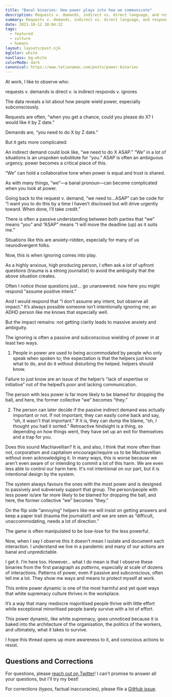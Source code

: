 ```yaml
---
title: "Banal binaries: How power plays into how we communicate"
description: Requests v. demands, indirect vs. direct language, and responding and ignoring are all ways we communicate our power in daily interactions, even if subconsciously and quietly
summary: Requests v. demands, indirect vs. direct language, and responding and ignoring are all ways we communicate our power in daily interactions, even if subconsciously and quietly
date: 2021-10-12 10:04:22
tags:
  - featured
  - culture
  - humans
layout: layouts/post.njk
bgColor: white
navClass: bg-white
colorMode: dark
canonical: https://www.tatianamac.com/posts/power-binaries
---
```


At work, I like to observe who:

requests v. demands
is direct v. is indirect
responds v. ignores

The data reveals a lot about how people wield power, especially subconsciously.

Requests are often, “when you get a chance, could you please do X? I would like it by Z date.”

Demands are, “you need to do X by Z date.”

But it gets more complicated:

An indirect demand could look like, “we need to do X ASAP.” “We” in a lot of situations is an unspoken substitute for “you.” ASAP is often an ambiguous urgency. power becomes a critical piece of this.

“We” can hold a collaborative tone when power is equal and trust is shared.

As with many things, “we”—a banal pronoun—can become complicated when you look at power.

Going back to the request v. demand, “we need to…ASAP” can be code for “I want you to do this by a time I haven’t disclosed but will drive urgently toward. When done, I’ll take credit.”

There is often a passive understanding between both parties that “we” means “you” and “ASAP” means “I will move the deadline (up) as it suits me.”

Situations like this are anxiety-ridden, especially for many of us neurodivergent folks.

Now, this is when ignoring comes into play.

As a highly anxious, high producing person, I often ask a lot of upfront questions (trauma is a strong journalist) to avoid the ambiguity that the above situation creates.

Often I notice those questions just… go unanswered. now here you might respond “assume positive intent.”

And I would respond that “I don’t assume any intent, but observe all impact.” It’s always possible someone isn’t intentionally ignoring me; an ADHD person like me knows that especially well.

But the impact remains: not getting clarity leads to massive anxiety and ambiguity.

The ignoring is often a passive and subconscious wielding of power in at least two ways.

1. People in power are used to being accommodated by people who only speak when spoken to; the expectation is that the helpers just know what to do, and do it without disturbing the helped. helpers should know.

Failure to just know are an issue of the helper’s “lack of expertise or initiative” not of the helped’s poor and lacking communication.

The person with less power is far more likely to be blamed for dropping the ball, and here, the former collective “we” becomes “they.”

2. The person can later decide if the passive indirect demand was actually important or not. If not important, they can easily come back and say, “oh, it wasn't that important.” If it is, they can dump the blame, “oh, I thought you had it sorted.” Retroactive hindsight is a thing, so depending on how things went, they have set up an exit for themselves and a trap for you.

Does this sound Machiavellian? It is, and also, I think that more often than not, corporatism and capitalism encourage/require us to be Machiavellian without even acknowledging it. In many ways, this is worse because we aren't even aware of or intending to commit a lot of this harm. We are even less able to control our harm here. It's not intentional on our part, but it is intentional design by the system.

The system always favours the ones with the most power and is designed to passively and subversely support that group. The person/people with less power is/are far more likely to be blamed for dropping the ball, and here, the former collective “we” becomes “they.”

On the flip side “annoying” helpers like me will insist on getting answers and keep a paper trail (trauma the journalist!) and we are seen as “difficult, unaccommodating, needs a lot of direction.”

The game is often manipulated to be lose-lose for the less powerful.

Now, when I say I observe this it doesn’t mean I isolate and document each interaction. I understand we live in a pandemic and many of our actions are banal and unpredictable.

I get it. I’m here too. However… what I do mean is that I observe these binaries from the first paragraph as _patterns,_ especially at scale of dozens of interactions. Patterns of power, even if passive and subconscious, often tell me a lot. They show me ways and means to protect myself at work.

This entire power dynamic is one of the most harmful and yet quiet ways that white supremacy culture thrives in the workplace.

It’s a way that many mediocre majoritised people thrive with little effort while exceptional minoritised people barely survive with a lot of effort.

This power dynamic, like white supremacy, goes unnoticed because it is baked into the architecture of the organisation, the politics of the workers, and ultimately, what it takes to survive.

I hope this thread opens up more awareness to it, and conscious actions to resist.

## Questions and Corrections

For questions, please [reach out on Twitter](https://www.twitter.com/TatianaTMac)! I can't promise to answer all your questions, but I'll try my best!

For corrections (typos, factual inaccuracies), please file a [GitHub issue](https://github.com/tatianamac/tm11ty/issues).
